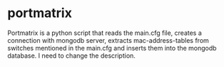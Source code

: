 # portmatrix
Portmatrix is a python script that reads the main.cfg file, creates a connection with mongodb server,
extracts mac-address-tables from switches mentioned in the main.cfg and inserts them into the mongodb
database.
I need to change the description.

